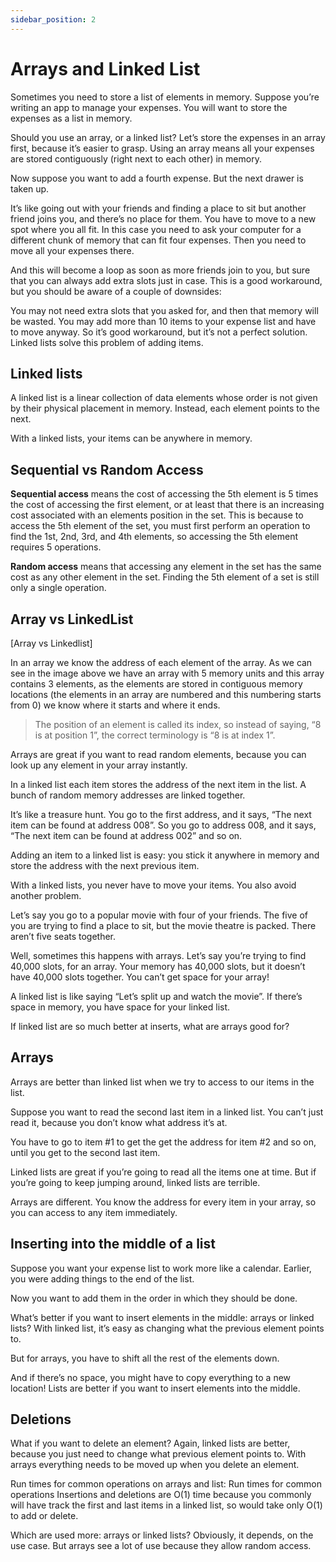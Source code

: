 ```yaml
---
sidebar_position: 2
---
```


# Arrays and Linked List

Sometimes you need to store a list of elements in memory. Suppose you’re writing an app to manage your expenses. You will want to store the expenses as a list in memory.

Should you use an array, or a linked list? Let’s store the expenses in an array first, because it’s easier to grasp. Using an array means all your expenses are stored contiguously (right next to each other) in memory.

Now suppose you want to add a fourth expense. But the next drawer is taken up.

It’s like going out with your friends and finding a place to sit but another friend joins you, and there’s no place for them. You have to move to a new spot where you all fit. In this case you need to ask your computer for a different chunk of memory that can fit four expenses. Then you need to move all your expenses there.

And this will become a loop as soon as more friends join to you, but sure that you can always add extra slots just in case. This is a good workaround, but you should be aware of a couple of downsides:

You may not need extra slots that you asked for, and then that memory will be wasted.
You may add more than 10 items to your expense list and have to move anyway.
So it’s good workaround, but it’s not a perfect solution. Linked lists solve this problem of adding items.

## Linked lists

A linked list is a linear collection of data elements whose order is not given by their physical placement in memory. Instead, each element points to the next.

With a linked lists, your items can be anywhere in memory.

## Sequential vs Random Access

**Sequential access** means the cost of accessing the 5th element is 5 times the cost of accessing the first element, or at least that there is an increasing cost associated with an elements position in the set. This is because to access the 5th element of the set, you must first perform an operation to find the 1st, 2nd, 3rd, and 4th elements, so accessing the 5th element requires 5 operations.

**Random access** means that accessing any element in the set has the same cost as any other element in the set. Finding the 5th element of a set is still only a single operation.

## Array vs LinkedList

[Array vs Linkedlist]

In an array we know the address of each element of the array. As we can see in the image above we have an array with 5 memory units and this array contains 3 elements, as the elements are stored in contiguous memory locations (the elements in an array are numbered and this numbering starts from 0) we know where it starts and where it ends.

> The position of an element is called its index, so instead of saying, “8 is at position 1”, the correct terminology is “8 is at index 1”.

Arrays are great if you want to read random elements, because you can look up any element in your array instantly.

In a linked list each item stores the address of the next item in the list. A bunch of random memory addresses are linked together.

It’s like a treasure hunt. You go to the first address, and it says, “The next item can be found at address 008”. So you go to address 008, and it says, “The next item can be found at address 002” and so on.

Adding an item to a linked list is easy: you stick it anywhere in memory and store the address with the next previous item.

With a linked lists, you never have to move your items. You also avoid another problem.

Let’s say you go to a popular movie with four of your friends. The five of you are trying to find a place to sit, but the movie theatre is packed. There aren’t five seats together.

Well, sometimes this happens with arrays. Let’s say you’re trying to find 40,000 slots, for an array. Your memory has 40,000 slots, but it doesn’t have 40,000 slots together. You can’t get space for your array!

A linked list is like saying “Let’s split up and watch the movie”. If there’s space in memory, you have space for your linked list.

If linked list are so much better at inserts, what are arrays good for?

## Arrays

Arrays are better than linked list when we try to access to our items in the list.

Suppose you want to read the second last item in a linked list. You can’t just read it, because you don’t know what address it’s at.

You have to go to item #1 to get the get the address for item #2 and so on, until you get to the second last item.

Linked lists are great if you’re going to read all the items one at time. But if you’re going to keep jumping around, linked lists are terrible.

Arrays are different. You know the address for every item in your array, so you can access to any item immediately.

## Inserting into the middle of a list

Suppose you want your expense list to work more like a calendar. Earlier, you were adding things to the end of the list.

Now you want to add them in the order in which they should be done.

What’s better if you want to insert elements in the middle: arrays or linked lists? With linked list, it’s easy as changing what the previous element points to.

But for arrays, you have to shift all the rest of the elements down.

And if there’s no space, you might have to copy everything to a new location! Lists are better if you want to insert elements into the middle.

## Deletions

What if you want to delete an element? Again, linked lists are better, because you just need to change what previous element points to. With arrays everything needs to be moved up when you delete an element.

Run times for common operations on arrays and list:
Run times for common operations
Insertions and deletions are O(1) time because you commonly will have track the first and last items in a linked list, so would take only O(1) to add or delete.

Which are used more: arrays or linked lists? Obviously, it depends, on the use case. But arrays see a lot of use because they allow random access.
